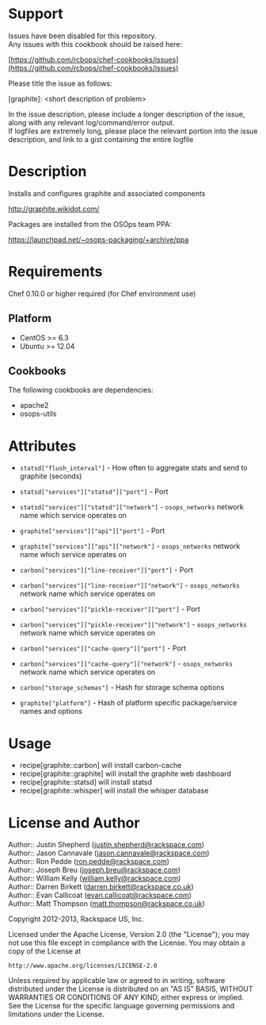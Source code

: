 Support
=======

Issues have been disabled for this repository.  
Any issues with this cookbook should be raised here:

[https://github.com/rcbops/chef-cookbooks/issues](https://github.com/rcbops/chef-cookbooks/issues)

Please title the issue as follows:

[graphite]: \<short description of problem\>

In the issue description, please include a longer description of the issue, along with any relevant log/command/error output.  
If logfiles are extremely long, please place the relevant portion into the issue description, and link to a gist containing the entire logfile


Description
===========

Installs and configures graphite and associated components

http://graphite.wikidot.com/

Packages are installed from the OSOps team PPA:

https://launchpad.net/~osops-packaging/+archive/ppa

Requirements
============

Chef 0.10.0 or higher required (for Chef environment use)

Platform
--------

* CentOS >= 6.3
* Ubuntu >= 12.04

Cookbooks
---------

The following cookbooks are dependencies:

* apache2
* osops-utils

Attributes
==========

* `statsd["flush_interval"]` - How often to aggregate stats and send to graphite (seconds)
* `statsd["services"]["statsd"]["port"]` - Port
* `statsd["services"]["statsd"]["network"]` - `osops_networks` network name which service operates on

* `graphite["services"]["api"]["port"]` - Port
* `graphite["services"]["api"]["network"]` - `osops_networks` network name which service operates on

* `carbon["services"]["line-receiver"]["port"]` - Port
* `carbon["services"]["line-receiver"]["network"]` - `osops_networks` network name which service operates on

* `carbon["services"]["pickle-receiver"]["port"]` - Port
* `carbon["services"]["pickle-receiver"]["network"]` - `osops_networks` network name which service operates on

* `carbon["services"]["cache-query"]["port"]` - Port
* `carbon["services"]["cache-query"]["network"]` - `osops_networks` network name which service operates on

* `carbon["storage_schemas"]` - Hash for storage schema options

* `graphite["platform"]` - Hash of platform specific package/service names and options

Usage
=====

* recipe[graphite::carbon] will install carbon-cache
* recipe[graphite::graphite] will install the graphite web dashboard
* recipe[graphite::statsd] will install statsd
* recipe[graphite::whisper] will install the whisper database

License and Author
==================

Author:: Justin Shepherd (<justin.shepherd@rackspace.com>)  
Author:: Jason Cannavale (<jason.cannavale@rackspace.com>)  
Author:: Ron Pedde (<ron.pedde@rackspace.com>)  
Author:: Joseph Breu (<joseph.breu@rackspace.com>)  
Author:: William Kelly (<william.kelly@rackspace.com>)  
Author:: Darren Birkett (<darren.birkett@rackspace.co.uk>)  
Author:: Evan Callicoat (<evan.callicoat@rackspace.com>)  
Author:: Matt Thompson (<matt.thompson@rackspace.co.uk>)  

Copyright 2012-2013, Rackspace US, Inc.  

Licensed under the Apache License, Version 2.0 (the "License");
you may not use this file except in compliance with the License.
You may obtain a copy of the License at

    http://www.apache.org/licenses/LICENSE-2.0

Unless required by applicable law or agreed to in writing, software
distributed under the License is distributed on an "AS IS" BASIS,
WITHOUT WARRANTIES OR CONDITIONS OF ANY KIND, either express or implied.
See the License for the specific language governing permissions and
limitations under the License.
